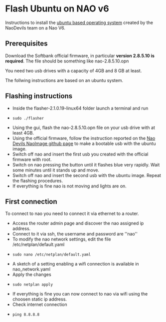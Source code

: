 # Flash Ubuntu on NAO v6

Instructions to install the [ubuntu based operating system](https://github.com/NaoDevils/NaoImage) created by the NaoDevils team on a Nao V6.

## Prerequisites

Download the Softbank official firmware, in particular **version 2.8.5.10 is required**.
The file should be something like nao-2.8.5.10.opn

You need two usb drives with a capacity of 4GB and 8 GB at least.

The follwing instructions are based on an ubuntu system.

## Flashing instructions

- Inside the flasher-2.1.0.19-linux64 folder launch a terminal and run
-     sudo ./flasher
- Using the gui, flash the nao-2.8.5.10.opn file on your usb drive with at least 4GB.
- Using the official firmware, follow the instruction reported on the [Nao Devils NaoImage github page](https://github.com/NaoDevils/NaoImage) to make a bootable usb with the ubuntu image.  
- Switch off nao and insert the first usb you created with the official firmware with root.
- Switch on nao pressing the button until it flashes blue very rapidly. Wait some minutes until it stands up and move.
- Switch off nao and insert the second usb with the ubuntu image. Repeat the flashing procedures.
- If everything is fine nao is not moving and lights are on.

## First connection

To connect to nao you need to connect it via ethernet to a router. 

- Access the router admin page and discover the nao assigned ip address.
- Connect to it via ssh, the username and password are ''nao''
- To modify the nao network settings, edit the file /etc/netplan/default.yaml
-     sudo nano /etc/netplan/default.yaml
- A sketch of a setting enabling a wifi connection is available in nao_network.yaml
- Apply the changes
-     sudo netplan apply
- If everything is fine you can now connect to nao via wifi using the choosen static ip address.
- Check internet connection
-     ping 8.8.8.8
 
  
    
